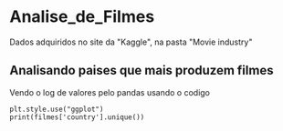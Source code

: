 # Analise_de_Filmes

Dados adquiridos no site da "Kaggle", na pasta "Movie industry"

## Analisando paises que mais produzem filmes

Vendo o log de valores pelo pandas usando o codigo

    plt.style.use("ggplot")
    print(filmes['country'].unique())


